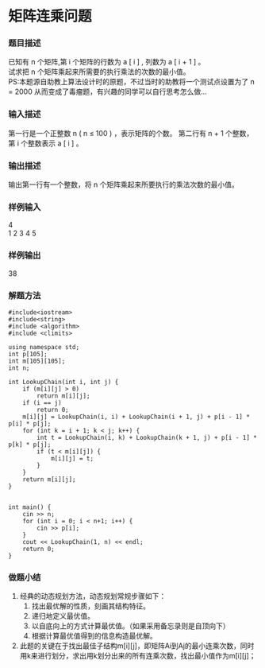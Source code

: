 # 矩阵连乘问题

### 题目描述

已知有  n  个矩阵,第  i  个矩阵的行数为  a \[ i ]  , 列数为  a \[ i + 1 ]  。\
试求把  n  个矩阵乘起来所需要的执行乘法的次数的最小值。\
PS:本题源自助教上算法设计时的原题，不过当时的助教将一个测试点设置为了  n = 2000  从而变成了毒瘤题，有兴趣的同学可以自行思考怎么做...

### 输入描述

第一行是一个正整数  n ( n ≤ 100 )  ，表示矩阵的个数。 第二行有  n + 1  个整数，第  i  个整数表示  a \[ i ]  。

### 输出描述

输出第一行有一个整数，将  n  个矩阵乘起来所要执行的乘法次数的最小值。

### 样例输入

4\
1 2 3 4 5

### 样例输出

38

### 解题方法

```clike
#include<iostream>
#include<string>
#include <algorithm>
#include <climits>

using namespace std;
int p[105];
int m[105][105];
int n;

int LookupChain(int i, int j) {
	if (m[i][j] > 0)
		return m[i][j];
	if (i == j)
		return 0;
	m[i][j] = LookupChain(i, i) + LookupChain(i + 1, j) + p[i - 1] * p[i] * p[j];
	for (int k = i + 1; k < j; k++) {
		int t = LookupChain(i, k) + LookupChain(k + 1, j) + p[i - 1] * p[k] * p[j];
		if (t < m[i][j]) {
			m[i][j] = t;
		}
	}
	return m[i][j];
}


int main() {
	cin >> n;
	for (int i = 0; i < n+1; i++) {
		cin >> p[i];
	}
	cout << LookupChain(1, n) << endl;
	return 0;
}
```

### 做题小结

1. 经典的动态规划方法，动态规划常规步骤如下：
   1. 找出最优解的性质，刻画其结构特征。
   2. 递归地定义最优值。
   3. 以自底向上的方式计算最优值。（如果采用备忘录则是自顶向下）
   4. 根据计算最优值得到的信息构造最优解。
2. 此题的关键在于找出最佳子结构m\[i]\[j]，即矩阵Ai到Aj的最小连乘次数，同时用k来进行划分，求出用k划分出来的所有连乘次数，找出最小值作为m\[i]\[j]；
